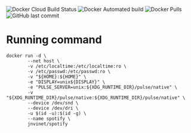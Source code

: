 ![Docker Cloud Build Status](https://img.shields.io/docker/cloud/build/jnvinet/spotify?logo=docker) ![Docker Automated build](https://img.shields.io/docker/automated/jnvinet/spotify?logo=docker) ![Docker Pulls](https://img.shields.io/docker/pulls/jnvinet/spotify?logo=docker) ![GitHub last commit](https://img.shields.io/github/last-commit/julienvinet/dockerfiles?logo=github) 

# Running command

```
docker run -d \
        --net host \
        -v /etc/localtime:/etc/localtime:ro \
        -v /etc/passwd:/etc/passwd:ro \
        -v "${HOME}:${HOME}" \
        -e "DISPLAY=unix${DISPLAY}" \
        -e "PULSE_SERVER=unix:${XDG_RUNTIME_DIR}/pulse/native" \
        -v "${XDG_RUNTIME_DIR}/pulse/native:${XDG_RUNTIME_DIR}/pulse/native" \
        --device /dev/snd \
        --device /dev/dri \
        -u $(id -u):$(id -g) \
        --name spotify \
        jnvinet/spotify
```
